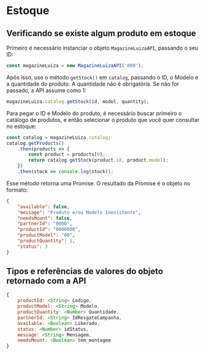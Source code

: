 # Estoque

## Verificando se existe algum produto em estoque

Primeiro é necessário instanciar o objeto `MagazineLuizaAPI`, passando o seu ID:

```js
const magazineLuiza = new MagazineLuizaAPI('000');
```

Após isso, use o método `getStock()` em `catalog`, passando o ID, o Modelo e a quantidade do produto. A quantidade não é obrigatória. Se não for passado, a API assume como 1:

```js
magazineLuiza.catalog.getStock(id, model, quantity);
```

Para pegar o ID e Modelo do produto, é necessário buscar primeiro o catálogo de produtos, e então selecionar o produto que você quer consultar no estoque:

```js
const catalog = magazineLuiza.catalog;
catalog.getProducts()
	.then(products => {
		const product = products[0];
		return catalog.getStock(product.id, product.model);
	})
	.then(stock => console.log(stock));
```

Esse método retorna uma Promise. O resultado da Promise é o objeto no formato:

```json
{
    "available": false,
    "message": "Produto e/ou Modelo Inexistente",
    "needsMount": false,
    "partnerId": "0000",
    "productId": "0000000",
    "productModel": "00",
    "productQuantity": 1,
    "status": 3
}
```

## Tipos e referências de valores do objeto retornado com a API

```js
{
	productId: <String> Codigo,
	productModel: <String> Modelo,
	productQuantity: <Number> Quantidade,
	partnerId: <String> IdResgateCampanha,
	available: <Boolean> Liberado,
	status: <Number> idStatus,
	message: <String> Mensagem,
	needsMount: <Boolean> tem_montagem
}
```
